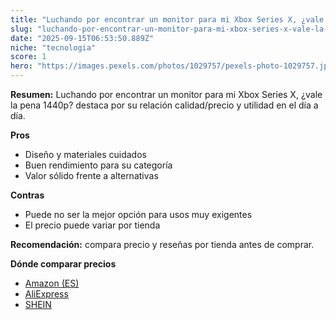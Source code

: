 ```yaml
---
title: "Luchando por encontrar un monitor para mi Xbox Series X, ¿vale la pena 1440p?"
slug: "luchando-por-encontrar-un-monitor-para-mi-xbox-series-x-vale-la-pena-1440p"
date: "2025-09-15T06:53:50.889Z"
niche: "tecnologia"
score: 1
hero: "https://images.pexels.com/photos/1029757/pexels-photo-1029757.jpeg?auto=compress&cs=tinysrgb&fit=crop&h=627&w=1200&auto=compress&cs=tinysrgb&w=1200&h=675&fit=crop"
---
```


**Resumen:** Luchando por encontrar un monitor para mi Xbox Series X, ¿vale la pena 1440p? destaca por su relación calidad/precio y utilidad en el día a día.

**Pros**
- Diseño y materiales cuidados
- Buen rendimiento para su categoría
- Valor sólido frente a alternativas

**Contras**
- Puede no ser la mejor opción para usos muy exigentes
- El precio puede variar por tienda

**Recomendación:** compara precio y reseñas por tienda antes de comprar.

**Dónde comparar precios**
- [Amazon (ES)](https://www.amazon.es/s?k=Luchando%20por%20encontrar%20un%20monitor%20para%20mi%20Xbox%20Series%20X%2C%20%C2%BFvale%20la%20pena%201440p%3F&tag=teknovashop25-21)
- [AliExpress](https://www.aliexpress.com/wholesale?SearchText=Luchando%20por%20encontrar%20un%20monitor%20para%20mi%20Xbox%20Series%20X%2C%20%C2%BFvale%20la%20pena%201440p%3F)
- [SHEIN](https://www.shein.com/pdsearch/Luchando%20por%20encontrar%20un%20monitor%20para%20mi%20Xbox%20Series%20X%2C%20%C2%BFvale%20la%20pena%201440p%3F)